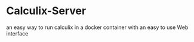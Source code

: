 # Calculix-Server
an easy way to run calculix in a docker container with an easy to use Web interface
